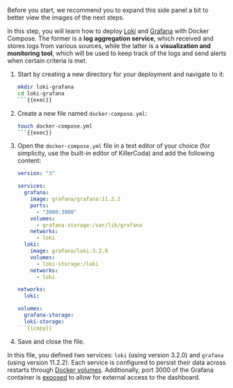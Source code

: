 Before you start, we recommend you to expand this side panel a bit to better
view the images of the next steps.

In this step, you will learn how to deploy [Loki] and [Grafana] with Docker Compose.
The former is a **log aggregation service**, which received and stores logs from various sources,
while the latter is a **visualization and monitoring tool**, which will be used to keep track of
the logs and send alerts when certain criteria is met.

1. Start by creating a new directory for your deployment and navigate to it:

    ```bash
    mkdir loki-grafana
    cd loki-grafana
    ```{{exec}}

2. Create a new file named `docker-compose.yml`:

    ```bash
    touch docker-compose.yml
    ```{{exec}}

3. Open the `docker-compose.yml` file in a text editor of your choice
   (for simplicity, use the built-in editor of KillerCoda) and add the following content:

    ```yaml
    version: "3"

    services:
      grafana:
        image: grafana/grafana:11.2.2
        ports:
          - "3000:3000"
        volumes:
          - grafana-storage:/var/lib/grafana
        networks:
          - loki
      loki:
        image: grafana/loki:3.2.0
        volumes:
          - loki-storage:/loki
        networks:
          - loki

    networks:
      loki:

    volumes:
      grafana-storage:
      loki-storage:
    ```{{copy}}

4. Save and close the file.

In this file, you defined two services: `loki` (using version 3.2.0) and `grafana`
(using version 11.2.2).
Each service is configured to persist their data across restarts through
[Docker volumes][docker-volumes].
Additionally, port 3000 of the Grafana container is [exposed][docker-ports] to allow for external
access to the dashboard.

[Loki]: https://grafana.com/oss/loki/
[Grafana]: https://grafana.com/oss/grafana/
[docker-volumes]: https://docs.docker.com/reference/compose-file/volumes/
[docker-ports]: https://docs.docker.com/reference/compose-file/services/#ports
